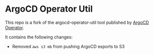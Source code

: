 # ArgoCD Operator Util

This repo is a fork of the argocd-operator-util tool published by [ArgoCD Operator](https://github.com/argoproj-labs/argocd-operator/).

It contains the following changes:

- Removed `aws s3 mb` from pushing ArgoCD exports to S3
